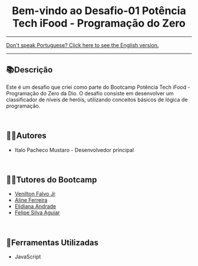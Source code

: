 <div align="center">
<h1>Bem-vindo ao Desafio-01 Potência Tech iFood - Programação do Zero</h1> 
</div>

<hr>
<a href="https://github.com/ItaloPachecoMustaro/dio-hero-level-sorter-challenge/blob/main/README-EN.md">Don't speak Portuguese? Click here to see the English version.</a>
<hr>

## 📚Descrição

Este é um desafio que criei como parte do Bootcamp Potência Tech iFood - Programação do Zero da Dio. O desafio consiste em desenvolver um classificador de níveis de heróis, utilizando conceitos básicos de lógica de programação.

<br>

## 🧑‍💻Autores

- Italo Pacheco Mustaro - Desenvolvedor principal

<br>

## 👨‍🏫Tutores do Bootcamp

- [Venilton Falvo Jr](https://www.linkedin.com/in/falvojr/)
- [Aline Ferreira](https://www.linkedin.com/in/aalineferreira/)
- [Elidiana Andrade](https://www.linkedin.com/in/elidianaandrade/)
- [Felipe Silva Aguiar](https://www.linkedin.com/in/felipe-exe/)

<br>

## 🔧Ferramentas Utilizadas

- JavaScript

